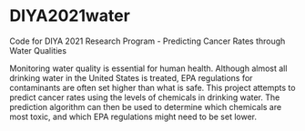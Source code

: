 # DIYA2021water
Code for DIYA 2021 Research Program - Predicting Cancer Rates through Water Qualities

Monitoring water quality is essential for human health. Although almost all drinking water in the United States is treated, EPA regulations for contaminants are often set higher than what is safe. This project attempts to predict cancer rates using the levels of chemicals in drinking water. The prediction algorithm can then be used to determine which chemicals are most toxic, and which EPA regulations might need to be set lower. 
